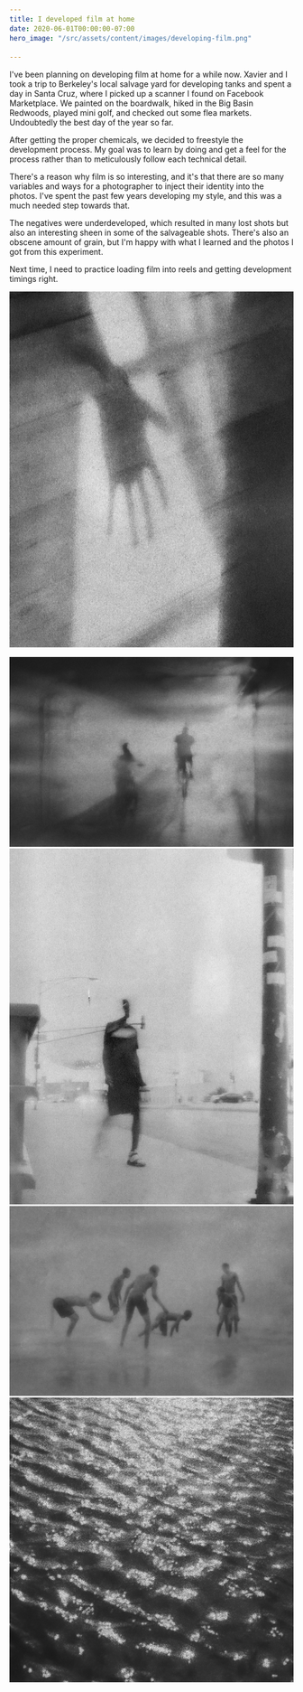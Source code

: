 ```yaml
---
title: I developed film at home
date: 2020-06-01T00:00:00-07:00
hero_image: "/src/assets/content/images/developing-film.png"

---
```

I've been planning on developing film at home for a while now. Xavier and I took a trip to Berkeley's local salvage yard for developing tanks and spent a day in Santa Cruz, where I picked up a scanner I found on Facebook Marketplace. We painted on the boardwalk, hiked in the Big Basin Redwoods, played mini golf, and checked out some flea markets. Undoubtedly the best day of the year so far.

After getting the proper chemicals, we decided to freestyle the development process. My goal was to learn by doing and get a feel for the process rather than to meticulously follow each technical detail.

There's a reason why film is so interesting, and it's that there are so many variables and ways for a photographer to inject their identity into the photos. I've spent the past few years developing my style, and this was a much needed step towards that.

The negatives were underdeveloped, which resulted in many lost shots but also an interesting sheen in some of the salvageable shots. There's also an obscene amount of grain, but I'm happy with what I learned and the photos I got from this experiment.

Next time, I need to practice loading film into reels and getting development timings right. 

![](/src/assets/content/images/img20200405_20590151.jpg)

![](/src/assets/content/images/img20200405_21500718.jpg)![](/src/assets/content/images/img20200405_20593789.jpg)![](/src/assets/content/images/img20200405_22003916.jpg)![](/src/assets/content/images/img20200405_21185439.jpg)